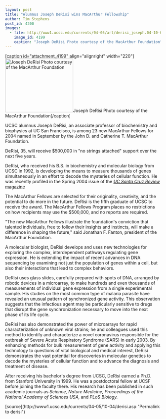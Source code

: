 ```yaml
---
layout: post
title: "Alumnus Joseph DeRisi wins MacArthur Fellowship"
author: Tim Stephens
post_id: 4200
images:
  - file: http://www1.ucsc.edu/currents/04-05/art/derisi_joseph.04-10-04.jpg
    image_id: 4199
    caption: "Joseph DeRisi Photo courtesy of the MacArthur Foundation"
---
```


[caption id="attachment_4199" align="alignright" width="220"]<a href="http://localhost/mysite/wp-content/uploads/2004/10/derisi_joseph.04-10-04.jpg"><img class="size-full wp-image-4199" src="http://localhost/mysite/wp-content/uploads/2004/10/derisi_joseph.04-10-04.jpg" alt="Joseph DeRisi Photo courtesy of the MacArthur Foundation" width="220" height="173" /></a>Joseph DeRisi Photo courtesy of the MacArthur Foundation[/caption]
<a name="content" id="content"></a>
<p>
  UCSC alumnus Joseph DeRisi, an associate professor of biochemistry and biophysics at UC San Francisco, is among 23 new MacArthur Fellows for 2004 named in September by the John D. and Catherine T. MacArthur Foundation.
</p>
<p>
  DeRisi, 35, will receive $500,000 in "no strings attached" support over the next five years.
</p>
<p>
  DeRisi, who received his B.S. in biochemistry and molecular biology from UCSC in 1992, is developing the means to measure thousands of genes simultaneously in an effort to decode the mysteries of cellular function. He was recently profiled in the Spring 2004 issue of the <i><a href="http://review.ucsc.edu/spring04/alumni_profile.html">UC Santa Cruz Review</a></i> <a href="http://review.ucsc.edu/spring04/alumni_profile.html">magazine</a> <i><a href="http://review.ucsc.edu/spring04/alumni_profile.html"></a></i>
</p>
<p>
  The MacArthur Fellows are selected for their originality, creativity, and the potential to do more in the future. DeRisi is the fifth graduate of UCSC to receive the award. The MacArthur Fellows Program places no restrictions on how recipients may use the $500,000, and no reports are required.
</p>
<p>
  "The new MacArthur Fellows illustrate the foundation's conviction that talented individuals, free to follow their insights and instincts, will make a difference in shaping the future," said Jonathan F. Fanton, president of the MacArthur Foundation.
</p>
<p>
  A molecular biologist, DeRisi develops and uses new technologies for exploring the complex, interdependent pathways regulating gene expression. He is extending the impact of recent advances in DNA sequencing by examining not just the population of genes within a cell, but also their interactions that lead to complex behaviors.
</p>
<p>
  DeRisi uses glass slides, carefully prepared with spots of DNA, arranged by robotic devices in a microarray, to make hundreds and even thousands of measurements of individual gene expression from a single experimental sample. His studies on the most common type of malaria parasite have revealed an unusual pattern of synchronized gene activity. This observation suggests that the infectious agent may be particularly sensitive to drugs that disrupt the gene synchronization necessary to move into the next phase of its life cycle.
</p>
<p>
  DeRisi has also demonstrated the power of microarrays for rapid characterization of unknown viral strains; he and colleagues used this method to identify and characterize a novel coronavirus responsible for the outbreak of Severe Acute Respiratory Syndrome (SARS) in early 2003. By enhancing methods for bulk measurement of gene activity and applying this technology to questions of vital biological and medical interest, DeRisi demonstrates the vast potential for discoveries in molecular genetics to decode the mysteries of cellular function and to advance the diagnosis and treatment of disease.
</p>
<p>
  After receiving his bachelor's degree from UCSC, DeRisi earned a Ph.D. from Stanford University in 1999. He was a postdoctoral fellow at UCSF before joining the faculty there. His research has been published in such academic journals as <i>Science, Nature Medicine, Proceedings of the National Academy of Sciences USA,</i> and <i>PLoS Biology.</i>
</p>
[source](http://www1.ucsc.edu/currents/04-05/10-04/derisi.asp "Permalink to derisi")
